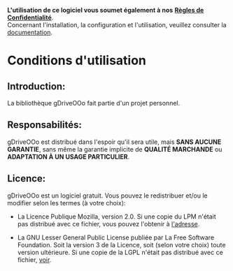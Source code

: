 **L'utilisation de ce logiciel vous soumet également à nos** [**Règles de Confidentialité**](https://prrvchr.github.io/gDriveOOo/gDriveOOo/registration/PrivacyPolicy_fr).  
Concernant l'installation, la configuration et l'utilisation, veuillez consulter la [documentation](https://prrvchr.github.io/gDriveOOo/README_fr).

# Conditions d'utilisation

## Introduction:

La bibliothèque gDriveOOo fait partie d'un projet personnel.

## Responsabilités:

gDriveOOo est distribué dans l'espoir qu'il sera utile, mais **SANS AUCUNE GARANTIE**, sans même la garantie implicite de **QUALITÉ MARCHANDE** ou **ADAPTATION À UN USAGE PARTICULIER**.

## Licence:

gDriveOOo est un logiciel gratuit. Vous pouvez le redistribuer et/ou le modifier selon les termes (à votre choix):

- La Licence Publique Mozilla, version 2.0. Si une copie du LPM n'était pas distribué avec ce fichier, vous pouvez l'obtenir à [l'adresse](http://mozilla.org/MPL/2.0/).

- La GNU Lesser General Public License publiée par La Free Software Foundation. Soit la version 3 de la Licence, soit (selon votre choix) toute version ultérieure. Si une copie de la LGPL n'était pas distribué avec ce fichier, [voir](http://www.gnu.org/licenses/).
